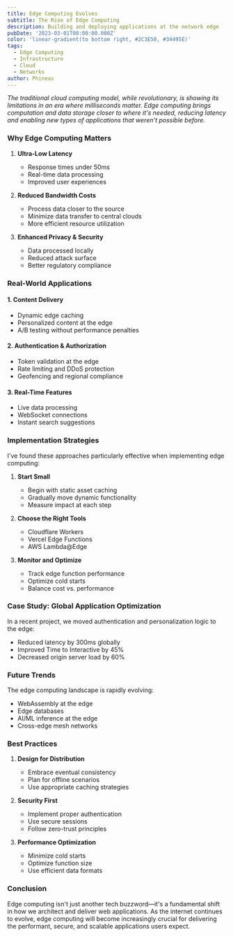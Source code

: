 ```yaml
---
title: Edge Computing Evolves
subtitle: The Rise of Edge Computing
description: Building and deploying applications at the network edge
pubDate: '2023-03-01T00:00:00.000Z'
color: 'linear-gradient(to bottom right, #2C3E50, #34495E)'
tags:
  - Edge Computing
  - Infrastructure
  - Cloud
  - Networks
author: Phineas
---
```


_The traditional cloud computing model, while revolutionary, is showing its limitations in an era where milliseconds matter. Edge computing brings computation and data storage closer to where it's needed, reducing latency and enabling new types of applications that weren't possible before._

### Why Edge Computing Matters

1. **Ultra-Low Latency**
   - Response times under 50ms
   - Real-time data processing
   - Improved user experiences

2. **Reduced Bandwidth Costs**
   - Process data closer to the source
   - Minimize data transfer to central clouds
   - More efficient resource utilization

3. **Enhanced Privacy & Security**
   - Data processed locally
   - Reduced attack surface
   - Better regulatory compliance

### Real-World Applications

#### 1. Content Delivery
- Dynamic edge caching
- Personalized content at the edge
- A/B testing without performance penalties

#### 2. Authentication & Authorization
- Token validation at the edge
- Rate limiting and DDoS protection
- Geofencing and regional compliance

#### 3. Real-Time Features
- Live data processing
- WebSocket connections
- Instant search suggestions

### Implementation Strategies

I've found these approaches particularly effective when implementing edge computing:

1. **Start Small**
   - Begin with static asset caching
   - Gradually move dynamic functionality
   - Measure impact at each step

2. **Choose the Right Tools**
   - Cloudflare Workers
   - Vercel Edge Functions
   - AWS Lambda@Edge

3. **Monitor and Optimize**
   - Track edge function performance
   - Optimize cold starts
   - Balance cost vs. performance

### Case Study: Global Application Optimization

In a recent project, we moved authentication and personalization logic to the edge:
- Reduced latency by 300ms globally
- Improved Time to Interactive by 45%
- Decreased origin server load by 60%

### Future Trends

The edge computing landscape is rapidly evolving:
- WebAssembly at the edge
- Edge databases
- AI/ML inference at the edge
- Cross-edge mesh networks

### Best Practices

1. **Design for Distribution**
   - Embrace eventual consistency
   - Plan for offline scenarios
   - Use appropriate caching strategies

2. **Security First**
   - Implement proper authentication
   - Use secure sessions
   - Follow zero-trust principles

3. **Performance Optimization**
   - Minimize cold starts
   - Optimize function size
   - Use efficient data formats

### Conclusion

Edge computing isn't just another tech buzzword—it's a fundamental shift in how we architect and deliver web applications. As the internet continues to evolve, edge computing will become increasingly crucial for delivering the performant, secure, and scalable applications users expect.
